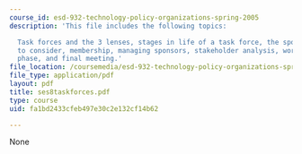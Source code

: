 ```yaml
---
course_id: esd-932-technology-policy-organizations-spring-2005
description: 'This file includes the following topics:

  Task forces and the 3 lenses, stages in life of a task force, the sponsor: issues
  to consider, membership, managing sponsors, stakeholder analysis, work flow, work
  phase, and final meeting.'
file_location: /coursemedia/esd-932-technology-policy-organizations-spring-2005/fa1bd2433cfeb497e30c2e132cf14b62_ses8taskforces.pdf
file_type: application/pdf
layout: pdf
title: ses8taskforces.pdf
type: course
uid: fa1bd2433cfeb497e30c2e132cf14b62

---
```

None